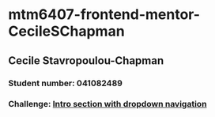 # mtm6407-frontend-mentor-CecileSChapman

## Cecile Stavropoulou-Chapman
### Student number: 041082489
### Challenge: [Intro section with dropdown navigation](https://can01.safelinks.protection.outlook.com/?url=https%3A%2F%2Fwww.frontendmentor.io%2Fchallenges%2Fintro-section-with-dropdown-navigation-ryaPetHE5&data=05%7C01%7Cguerrec%40algonquincollege.com%7C6fb8b2e805124c65244e08dafe33243b%7Cec1bd9240a6a4aa9aa89c980316c0449%7C0%7C0%7C638101792841697831%7CUnknown%7CTWFpbGZsb3d8eyJWIjoiMC4wLjAwMDAiLCJQIjoiV2luMzIiLCJBTiI6Ik1haWwiLCJXVCI6Mn0%3D%7C3000%7C%7C%7C&sdata=2vc6ITwKnPF1uhz41VpRclgzGunk2fJZdAe6k%2BOE6EM%3D&reserved=0)
